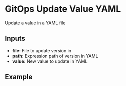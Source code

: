 # GitOps Update Value YAML

Update a value in a YAML file

## Inputs
- **file:** File to update version in
- **path:** Expression path of version in YAML
- **value:** New value to update in YAML

## Example

```yaml

```